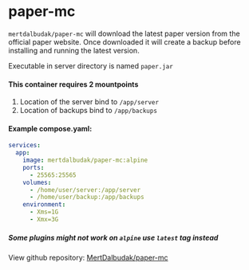 # paper-mc

`mertdalbudak/paper-mc` will download the latest paper version from the official paper website. Once downloaded it will create a backup before installing and running the latest version.

Executable in server directory is named `paper.jar`

#### This container requires 2 mountpoints
1. Location of the server bind to `/app/server`
2. Location of backups bind to `/app/backups`

#### Example compose.yaml:
```compose.yaml
services:
  app:
    image: mertdalbudak/paper-mc:alpine
    ports:
      - 25565:25565
    volumes:
      - /home/user/server:/app/server
      - /home/user/backup:/app/backups
    environment:
      - Xms=1G
      - Xmx=3G
```
##### Some plugins might not work on `alpine` use `latest` tag instead

View github repository: [MertDalbudak/paper-mc](https://github.com/MertDalbudak/paper-mc)
